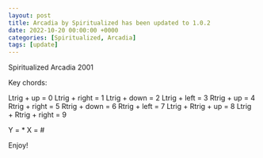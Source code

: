 ```yaml
---
layout: post
title: Arcadia by Spiritualized has been updated to 1.0.2
date: 2022-10-20 00:00:00 +0000
categories: [Spiritualized, Arcadia]
tags: [update]
---
```

Spiritualized Arcadia 2001

Key chords:

Ltrig + up = 0
Ltrig + right = 1
Ltrig + down = 2
Ltrig + left = 3
Rtrig + up = 4
Rtrig + right = 5
Rtrig + down = 6
Rtrig + left = 7
Ltrig + Rtrig + up = 8
Ltrig + Rtrig + right = 9

Y = *
X = #


Enjoy!
